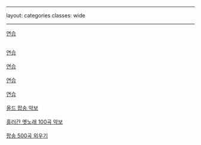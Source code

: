 
---
layout: categories
classes: wide

--- 

[연습](https://www.youtube.com/shorts/vgQinQVMgXA)<br> <br>

[연습](https://www.youtube.com/shorts/FyaOammZ4iQ)<br> <br>
[연습](https://www.youtube.com/results?search_query=C%C3%A1ch+ch%C6%A1i+%C4%91%C3%A0n+Guitar+c%E1%BB%B1c+k%E1%BB%B3+%C4%91%C6%A1n+gi%E1%BA%A3n)<br> <br>
[연습](https://www.youtube.com/shorts/FBSIMvT2O2Y)<br> <br>
[연습](https://www.youtube.com/@leejungsunguitar)<br> <br>
[올드 팝송 악보](https://m.blog.naver.com/shik56/221564899886)<br> <br>
[흘러간 옛노래 100곡 악보](https://blog.naver.com/PostView.naver?blogId=shik56&logNo=222698240389&parentCategoryNo=&categoryNo=329&viewDate=&isShowPopularPosts=true&from=search)<br> <br>
[팝송 500곡 외우기](https://www.youtube.com/@LovelyOneself-ke2bt)<br> <br>
